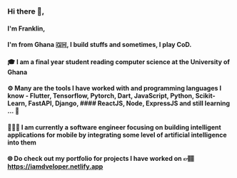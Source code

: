 ### Hi there 👋,
#### I'm Franklin, 
#### I'm from Ghana 🇬🇭, I build stuffs and sometimes, I play CoD.


#### 🎓 I am a final year student reading computer science at the University of Ghana

#### ⚙️ Many are the tools I have worked with and programming languages I know - Flutter, Tensorflow, Pytorch, Dart, JavaScript, Python, Scikit-Learn, FastAPI, Django, ####    ReactJS, Node, ExpressJS and still learning ... 🙂

#### 👷🏽‍♂️ I am currently a software engineer focusing on building intelligent applications for mobile by integrating some level of artificial intelligence into them


#### 🌐 Do check out my portfolio for projects I have worked on 👉🏽 https://iamdveloper.netlify.app


<!--
**franklinosei/franklinosei** is a ✨ _special_ ✨ repository because its `README.md` (this file) appears on your GitHub profile.

Here are some ideas to get you started:

- 🔭 I’m currently working on ...
- 🌱 I’m currently learning ...
- 👯 I’m looking to collaborate on ...
- 🤔 I’m looking for help with ...
- 💬 Ask me about ...
- 📫 How to reach me: ...
- 😄 Pronouns: ...
- ⚡ Fun fact: ...
-->
